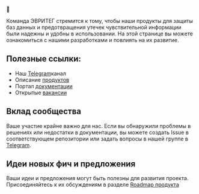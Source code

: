 👋

Команда ЭВРИТЕГ стремится к тому, чтобы наши продукты для защиты баз данных и предотвращения утечек чувствительной информации были надежны и удобны в использовании. На этой странице вы можете ознакомиться с нашими разработками и повлиять на их развитие.

## Полезные ссылки:
- Наш [Telegram](https://t.me/everytag_it)канал
- Описание [продуктов](https://www.everytag.ru/)
- Портал [документации](https://docs.everytag.ru/)
- Открытые [вакансии](https://www.everytag.ru/careers)

## Вклад сообщества
Ваше участие крайне важно для нас. Если вы обнаружили проблемы в решениях или недостатки в документации, вы можете создать Issue в соответствующем репозитории или задать вопросы в нашей группе в [Telegram](https://t.me/+2BQTo-m9dJNjZWJi).

## Идеи новых фич и предложения
Ваши идеи и предложения могут быть полезны для развития проекта. Присоединяйтесь к их обсуждениям в разделе [Roadmap продукта](https://github.com/orgs/everytag/projects/2)
